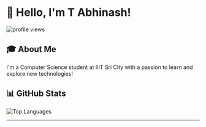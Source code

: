 # 👋 Hello, I'm T Abhinash!


<p align="LEFT">
  <img src="https://komarev.com/ghpvc/?username=Abhi-sunnyy&label=Profile%20views&color=0e75b6&style=flat" alt="profile views" />
</p>


## 🎓 About Me

I'm a Computer Science student at IIIT Sri City with a passion to learn and explore new technologies!


## 📊 GitHub Stats

![Top Languages](https://github-readme-stats.vercel.app/api/top-langs?username=Abhi-sunnyy&show_icons=true&locale=en&layout=compact)


---
